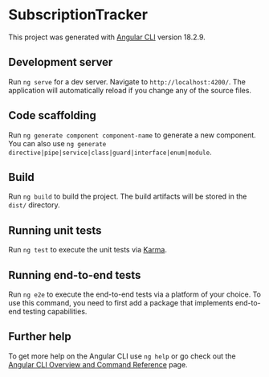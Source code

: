 # SubscriptionTracker

This project was generated with [Angular CLI](https://github.com/angular/angular-cli) version 18.2.9.

## Development server

Run `ng serve` for a dev server. Navigate to `http://localhost:4200/`. The application will automatically reload if you change any of the source files.

## Code scaffolding

Run `ng generate component component-name` to generate a new component. You can also use `ng generate directive|pipe|service|class|guard|interface|enum|module`.

## Build

Run `ng build` to build the project. The build artifacts will be stored in the `dist/` directory.

## Running unit tests

Run `ng test` to execute the unit tests via [Karma](https://karma-runner.github.io).

## Running end-to-end tests

Run `ng e2e` to execute the end-to-end tests via a platform of your choice. To use this command, you need to first add a package that implements end-to-end testing capabilities.

## Further help

To get more help on the Angular CLI use `ng help` or go check out the [Angular CLI Overview and Command Reference](https://angular.dev/tools/cli) page.


<!-- 
Subscription Management & Spending Tracker
Concept:
•	Users can log their various subscriptions (Netflix, Spotify, gym memberships, etc.).
•	A dashboard shows how much is being spent monthly on subscriptions and compares it to other categories.
•	Include a feature to track upcoming renewal dates and cancellation reminders.
•	Offer suggestions for consolidating or eliminating unnecessary subscriptions.
•	Use Firebase or MongoDB to store user subscriptions and spending data.
•	Free hosting: Firebase Hosting or Vercel.
Why it’s great: Subscription-based spending is a modern issue, and tracking them efficiently adds a unique angle to typical expense trackers. Plus, the reminder feature shows thoughtful user experience design.
 -->
